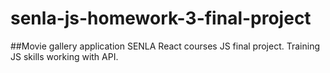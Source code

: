 # senla-js-homework-3-final-project
##Movie gallery application
SENLA React courses JS final project. Training JS skills working with API.
